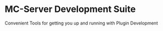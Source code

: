 # MC-Server Development Suite

Convenient Tools for getting you up and running with Plugin Development
